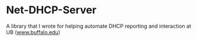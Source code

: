 Net-DHCP-Server
===============

A library that I wrote for helping automate DHCP reporting and interaction at UB (www.buffalo.edu)